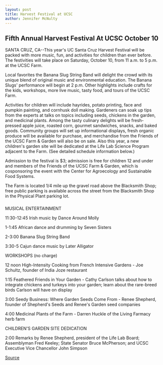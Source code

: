 ```yaml
---
layout: post
title: Harvest Festival at UCSC
author: Jennifer McNulty
---
```


## Fifth Annual Harvest Festival At UCSC October 10

SANTA CRUZ, CA--This year's UC Santa Cruz Harvest Festival will be packed with more music, fun, and activities for children than ever before. The festivities will take place on Saturday, October 10, from 11 a.m. to 5 p.m. at the UCSC Farm.

Local favorites the Banana Slug String Band will delight the crowd with its unique blend of original music and environmental education. The Banana Slugs' performance will begin at 2 p.m. Other highlights include crafts for the kids, workshops, more live music, tasty food, and tours of the UCSC Farm.

Activities for children will include hayrides, potato printing, face and pumpkin painting, and cornhusk doll making. Gardeners can soak up tips from the experts at talks on topics including seeds, chickens in the garden, and medicinal plants. Among the tasty culinary delights will be fresh-pressed apple juice, roasted corn, gourmet sandwiches, snacks, and baked goods. Community groups will set up informational displays, fresh organic produce will be available for purchase, and merchandise from the Friends of the UCSC Farm & Garden will also be on sale. Also this year, a new children's garden site will be dedicated at the Life Lab Science Program adjacent to the Farm. (See detailed schedule information below.)

Admission to the festival is $3; admission is free for children 12 and under and members of the Friends of the UCSC Farm & Garden, which is cosponsoring the event with the Center for Agroecology and Sustainable Food Systems.

The Farm is located 1/4 mile up the gravel road above the Blacksmith Shop; free public parking is available across the street from the Blacksmith Shop in the Physical Plant parking lot.


#####

MUSICAL ENTERTAINMENT

11:30-12:45 Irish music by Dance Around Molly

1-1:45 African dance and drumming by Seven Sisters

2-3:00 Banana Slug String Band

3:30-5 Cajun dance music by Later Alligator

WORKSHOPS (no charge)

12 noon High-Intensity Cooking from French Intensive Gardens - Joe Schultz, founder of India Joze restaurant

1:15 Feathered Friends in Your Garden - Cathy Carlson talks about how to integrate chickens and turkeys into your garden; learn about the rare-breed birds Carlson will have on display

3:00 Seedy Business: Where Garden Seeds Come From - Renee Shepherd, founder of Shepherd's Seeds and Renee's Garden seed companies

4:00 Medicinal Plants of the Farm - Darren Huckle of the Living Farmacy herb farm

CHILDREN'S GARDEN SITE DEDICATION

2:00 Remarks by Renee Shepherd, president of the Life Lab Board; Assemblyman Fred Keeley; State Senator Bruce McPherson; and UCSC Executive Vice Chancellor John Simpson

[Source](http://www1.ucsc.edu/news_events/press_releases/archive/98-99/09-98/harvestfest.htm "Permalink to UC Santa Cruz: Harvest Festival at UCSC")